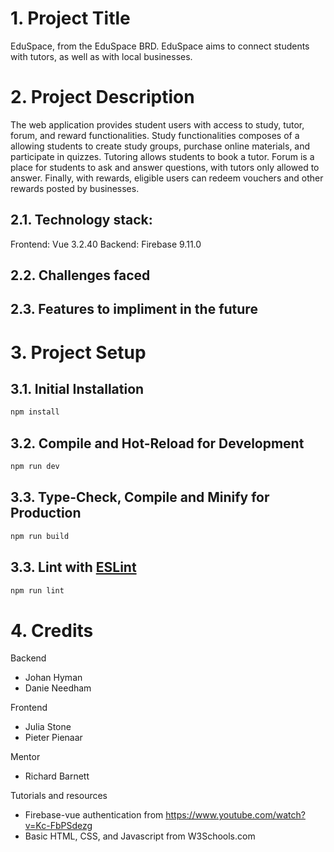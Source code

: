 # 1. Project Title
EduSpace, from the EduSpace BRD. EduSpace aims to connect students with tutors, as well as with local businesses.

# 2. Project Description
The web application provides student users with access to study, tutor, forum, and reward functionalities. Study functionalities composes of a allowing students to create study groups, purchase online materials, and participate in quizzes. Tutoring allows students to book a tutor. Forum is a place for students to ask and answer questions, with tutors only allowed to answer. Finally, with rewards, eligible users can redeem vouchers and other rewards posted by businesses.

## 2.1. Technology stack:
Frontend: Vue 3.2.40
Backend: Firebase 9.11.0

## 2.2. Challenges faced


## 2.3. Features to impliment in the future


# 3. Project Setup

## 3.1. Initial Installation

```sh
npm install
```

## 3.2. Compile and Hot-Reload for Development

```sh
npm run dev
```

## 3.3. Type-Check, Compile and Minify for Production

```sh
npm run build
```

## 3.3. Lint with [ESLint](https://eslint.org/)

```sh
npm run lint
```

# 4. Credits
Backend
- Johan Hyman
- Danie Needham

Frontend
- Julia Stone
- Pieter Pienaar

Mentor
- Richard Barnett

Tutorials and resources
- Firebase-vue authentication from https://www.youtube.com/watch?v=Kc-FbPSdezg
- Basic HTML, CSS, and Javascript from W3Schools.com